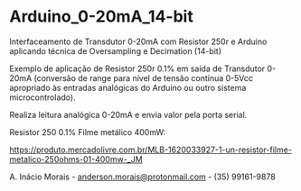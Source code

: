 # Arduino_0-20mA_14-bit
Interfaceamento de Transdutor 0-20mA com Resistor 250r e Arduino aplicando técnica de Oversampling e Decimation (14-bit)

Exemplo de aplicação de Resistor 250r 0.1% em saída de Transdutor 0-20mA (conversão de range para nível de tensão contínua 0-5Vcc apropriado às entradas analógicas do Arduino ou outro sistema microcontrolado).

Realiza leitura analógica 0-20mA e envia valor pela porta serial.

Resistor 250 0.1% Filme metálico 400mW:

https://produto.mercadolivre.com.br/MLB-1620033927-1-un-resistor-filme-metalico-250ohms-01-400mw-_JM

A. Inácio Morais - anderson.morais@protonmail.com - (35) 99161-9878

